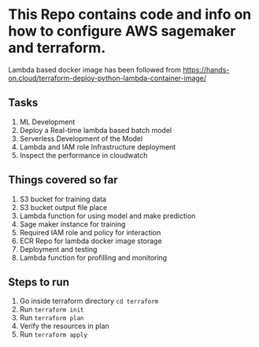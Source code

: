 # This Repo contains code and info on how to configure AWS sagemaker and terraform.
Lambda based docker image has been followed from https://hands-on.cloud/terraform-deploy-python-lambda-container-image/

## Tasks
1. ML Development
2. Deploy a Real-time lambda based batch model
3. Serverless Development of the Model
4. Lambda and IAM role Infrastructure deployment
5. Inspect the performance in cloudwatch


## Things covered so far
1. S3 bucket for training data
2. S3 bucket output file place
3. Lambda function for using model and make prediction
4. Sage maker instance for training
5. Required IAM role and policy for interaction
6. ECR Repo for lambda docker image storage
7. Deployment and testing
8. Lambda function for profilling and monitoring

## Steps to run
1. Go inside terraform directory `cd terraform`
2. Run `terraform init`
3. Run `terraform plan`
4. Verify the resources in plan
4. Run `terraform apply`
